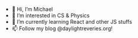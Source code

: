 - 👋 Hi, I’m Michael
- 👀 I’m interested in CS & Physics
- 🌱 I’m currently learning React and other JS stuffs
- 📫 Follow my blog @daylightreveries.org!

